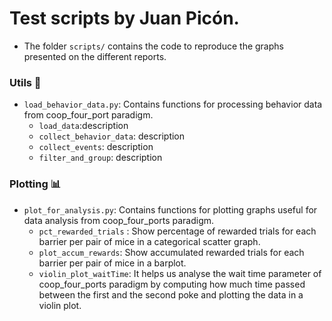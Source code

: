 # Test scripts by Juan Picón.

* The folder ```scripts/``` contains the code to reproduce the graphs presented on the different reports.
  
### Utils 🧰
* `load_behavior_data.py`: Contains functions for processing behavior data from coop_four_port paradigm.
    * `load_data`:description
    * `collect_behavior_data`: description
    * `collect_events`: description
    * `filter_and_group`: description

### Plotting 📊

* `plot_for_analysis.py`: Contains functions for plotting graphs useful for data analysis from coop_four_ports paradigm.  
    * `pct_rewarded_trials` : Show  percentage of rewarded trials for each barrier per pair of mice in a categorical scatter graph. 
    * `plot_accum_rewards`: Show accumulated rewarded trials for each barrier per pair of mice in a barplot.
    * `violin_plot_waitTime`: It helps us analyse the wait time parameter of coop_four_ports paradigm by computing how much time passed between the first and the second poke and plotting the data in a violin plot.
